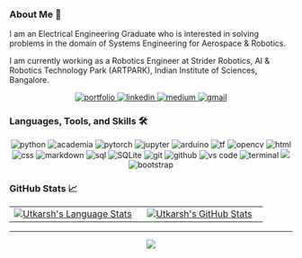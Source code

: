 ### About Me 👋
I am an Electrical Engineering Graduate who is interested in solving problems in the domain of Systems Engineering for Aerospace & Robotics.

I am currently working as a Robotics Engineer at Strider Robotics, AI & Robotics Technology Park (ARTPARK), Indian Institute of Sciences, Bangalore.

<div align="center">
<a href="https://utkarshanand221.netlify.app/">
<img src="https://img.shields.io/badge/check%20out%20my%20Portfolio-042549?style=for-the-badge&logo=moleculer&logoColor=white" alt="portfolio" />
</a>
<a href="https://www.linkedin.com/in/utkarsh-anand-93260617b/">
<img src="https://img.shields.io/badge/visit%20my%20Linkedin-0A66C2?style=for-the-badge&logo=linkedin&logoColor=white" alt="linkedin" />
</a>
<a href="https://utkarshanand221.medium.com/">
<img src="https://img.shields.io/badge/read%20my%20blogs%20on%20medium-black?style=for-the-badge&logo=medium&logoColor=white" alt="medium" />
</a>
<a href="mailto:utkarshanand221@gmail.com">
<img src="https://img.shields.io/badge/email%20me-EA4335?style=for-the-badge&logo=gmail&logoColor=white" alt="gmail" />
</a>
</div>

### Languages, Tools, and Skills 🛠
<div align="center">
<img src="https://img.shields.io/badge/python-3776AB?style=for-the-badge&logo=python&logoColor=white" alt="python" />
<img src="https://img.shields.io/badge/Academia-41454A.svg?style=for-the-badge&logo=Academia&logoColor=white" alt="academia" />
<img src="https://img.shields.io/badge/PyTorch-EE4C2C.svg?style=for-the-badge&logo=PyTorch&logoColor=white" alt="pytorch" />
<img src="https://img.shields.io/badge/Jupyter-F37626.svg?style=for-the-badge&logo=Jupyter&logoColor=white" alt="jupyter" />
<img src="https://img.shields.io/badge/Arduino-00878F.svg?style=for-the-badge&logo=Arduino&logoColor=white" alt="arduino" />
<img src="https://img.shields.io/badge/TensorFlow-FF6F00.svg?style=for-the-badge&logo=TensorFlow&logoColor=white" alt="tf"/>
<img src="https://img.shields.io/badge/OpenCV-5C3EE8.svg?style=for-the-badge&logo=OpenCV&logoColor=white" alt="opencv"/>

<img src="https://img.shields.io/badge/HTML-E34F26?style=for-the-badge&logo=html5&logoColor=white" alt="html" />
<img src="https://img.shields.io/badge/css-1572B6?style=for-the-badge&logo=css3&logoColor=white" alt="css" />
<img src="https://img.shields.io/badge/Markdown-000000?style=for-the-badge&logo=markdown&logoColor=white" alt="markdown" />
<img src="https://img.shields.io/badge/SQL-407AFC?style=for-the-badge&logo=icloud&logoColor=white" alt="sql" />
<img src="https://img.shields.io/badge/sqlite-003B57?style=for-the-badge&logo=sqlite&logoColor=white" alt="SQLite" />
<img src="https://img.shields.io/badge/Git-F05032?style=for-the-badge&logo=git&logoColor=white" alt="git" />
<img src="https://img.shields.io/badge/GitHub-100000?style=for-the-badge&logo=github&logoColor=white" alt="github" />
<img src="https://img.shields.io/badge/vs%20code-007ACC?style=for-the-badge&logo=visual%20studio%20code&logoColor=white" alt="vs code" />
<img src="https://img.shields.io/badge/terminal%20commands-black?style=for-the-badge&logo=windows%20terminal&logoColor=white" alt="terminal" />
<img src="https://img.shields.io/badge/macOS-000000.svg?style=for-the-badge&logo=macOS&logoColor=white" atl="macos"/>
<img src="https://img.shields.io/badge/bootstrap-7952B3?style=for-the-badge&logo=bootstrap&logoColor=white" alt="bootstrap" />


</div>

### GitHub Stats 📈
<div align="center">
  <table width="100%">
    <tbody>
      <tr>
        <td width="50%" style="border: none !important;">
        <div align="center" width="100%">
          <a href="https://github.com/utkarshanand140">
            <img src="https://github-readme-stats.vercel.app/api/top-langs/?username=utkarshanand140&layout=compact&hide_border=true&langs_count=6" alt="Utkarsh's Language Stats" vertical-align="middle"/>
          </a>
        </div>
        </td>
        <td width="50%" style="border: none !important;">
        <div align="center" width="100%">
          <a href="https://github.com/utkarshanand140">
            <!-- <img src="https://awesome-github-stats.azurewebsites.net/user-stats/jeffreyc86?cardType=github&theme=github" alt="Jeffrey's GitHub Stats" /> -->
            <img src="https://github-readme-stats.vercel.app/api?username=utkarshanand140&show_icons=true&hide=stars&hide_border=true" alt="Utkarsh's GitHub Stats" vertical-align="middle"/>
          </a>
        </div>
        </td>
      </tr>
    </tbody>
  <table>
<div>

---

<div align='center'>

![](https://komarev.com/ghpvc/?username=jeffreyc86&label=Profile+Views)

</div>

<!--
**utkarshanand140/utkarshanand140** is a ✨ _special_ ✨ repository because its `README.md` (this file) appears on your GitHub profile.

Here are some ideas to get you started:

- 🔭 I’m currently working on ...
- 🌱 I’m currently learning ...
- 👯 I’m looking to collaborate on ...
- 🤔 I’m looking for help with ...
- 💬 Ask me about ...
- 📫 How to reach me: ...
- 😄 Pronouns: ...
- ⚡ Fun fact: ...
-->
